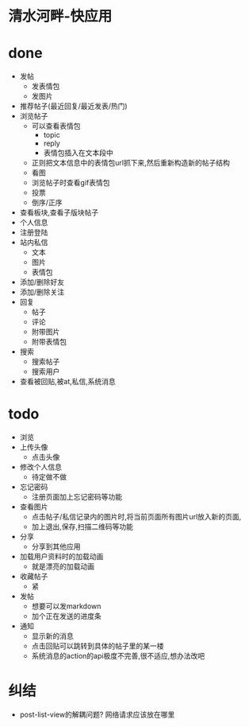   # 清水河畔-快应用

# done
- 发帖
    - 发表情包
    - 发图片
- 推荐帖子(最近回复/最近发表/热门)
- 浏览帖子
    - 可以查看表情包
        - topic
        - reply
        - 表情包插入在文本段中
    - 正则把文本信息中的表情包url抓下来,然后重新构造新的帖子结构
    - 看图
    - 浏览帖子时查看gif表情包
    - 投票
    - 倒序/正序
- 查看板块,查看子版块帖子
- 个人信息
- 注册登陆
- 站内私信
    - 文本
    - 图片
    - 表情包
- 添加/删除好友
- 添加/删除关注
- 回复
    - 帖子
    - 评论
    - 附带图片
    - 附带表情包
- 搜索
    - 搜索帖子
    - 搜索用户
- 查看被回贴,被at,私信,系统消息

# todo
- 浏览
- 上传头像
    - 点击头像
- 修改个人信息
    - 待定做不做
- 忘记密码
    - 注册页面加上忘记密码等功能
- 查看图片
    - 点击帖子/私信记录内的图片时,将当前页面所有图片url放入新的页面,
    - 加上退出,保存,扫描二维码等功能
- 分享
    - 分享到其他应用
- 加载用户资料时的加载动画
    - 就是漂亮的加载动画
- 收藏帖子
    - 紧
- 发帖
    - 想要可以发markdown
    - 加个正在发送的进度条
- 通知
    - 显示新的消息
    - 点击回贴可以跳转到具体的帖子里的某一楼
    - 系统消息的action的api极度不完善,很不适应,想办法改吧

# 纠结

- post-list-view的解耦问题? 网络请求应该放在哪里
